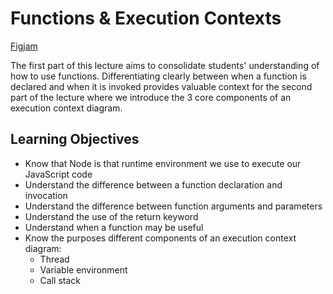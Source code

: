 # Functions & Execution Contexts

[Figjam]()

The first part of this lecture aims to consolidate students' understanding of how to use functions. Differentiating clearly between when a function is declared and when it is invoked provides valuable context for the second part of the lecture where we introduce the 3 core components of an execution context diagram.

## Learning Objectives

- Know that Node is that runtime environment we use to execute our JavaScript code
- Understand the difference between a function declaration and invocation
- Understand the difference between function arguments and parameters
- Understand the use of the return keyword
- Understand when a function may be useful
- Know the purposes different components of an execution context diagram:
  - Thread
  - Variable environment
  - Call stack
